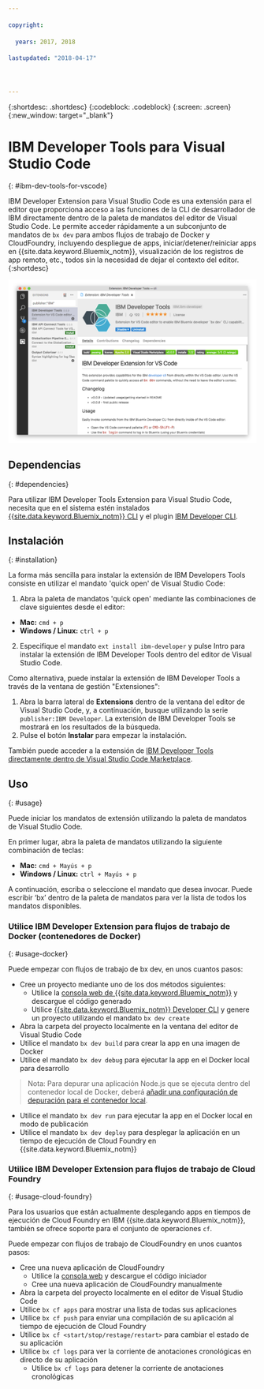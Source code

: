 ```yaml
---

copyright:

  years: 2017, 2018

lastupdated: "2018-04-17"



---
```


{:shortdesc: .shortdesc}
{:codeblock: .codeblock}
{:screen: .screen}
{:new_window: target="_blank"}

# IBM Developer Tools para Visual Studio Code
{: #ibm-dev-tools-for-vscode}

IBM Developer Extension para Visual Studio Code es una extensión para el editor que proporciona acceso a las funciones de la CLI de desarrollador de IBM directamente dentro de la paleta de mandatos del editor de Visual Studio Code.  Le permite acceder rápidamente a un subconjunto de mandatos de `bx dev` para ambos flujos de trabajo de Docker y CloudFoundry, incluyendo despliegue de apps, iniciar/detener/reiniciar apps en {{site.data.keyword.Bluemix_notm}}, visualización de los registros de app remoto, etc., todos sin la necesidad de dejar el contexto del editor.
{:shortdesc}

![Captura de pantalla de la pantalla de descarga de la extensión de IBM Developer Tools.](vscode.png "Pantalla de descarga de la extensión en Visual Studio Code")

## Dependencias
{: #dependencies}

Para utilizar IBM Developer Tools Extension para Visual Studio Code, necesita que en el sistema estén instalados [{{site.data.keyword.Bluemix_notm}} CLI](https://plugins.ng.bluemix.net/ui/home.html) y el plugin [IBM Developer CLI](index.html).

## Instalación
{: #installation}

La forma más sencilla para instalar la extensión de IBM Developers Tools consiste en utilizar el mandato 'quick open' de Visual Studio Code:

1. Abra la paleta de mandatos 'quick open' mediante las combinaciones de clave siguientes desde el editor:

  * **Mac:** `cmd + p`
  * **Windows / Linux:** `ctrl + p`

2. Especifique el mandato `ext install ibm-developer` y pulse Intro para instalar la extensión de IBM Developer Tools dentro del editor de Visual Studio Code.

Como alternativa, puede instalar la extensión de IBM Developer Tools a través de la ventana de gestión "Extensiones":

1. Abra la barra lateral de **Extensions** dentro de la ventana del editor de Visual Studio Code, y, a continuación, busque utilizando la serie `publisher:IBM Developer`.  La extensión de IBM Developer Tools se mostrará en los resultados de la búsqueda.  
2. Pulse el botón **Instalar** para empezar la instalación.

También puede acceder a la extensión de [IBM Developer Tools directamente dentro de Visual Studio Code Marketplace](https://marketplace.visualstudio.com/items?itemName=IBM.ibm-developer).

## Uso
{: #usage}

Puede iniciar los mandatos de extensión utilizando la paleta de mandatos de Visual Studio Code.

En primer lugar, abra la paleta de mandatos utilizando la siguiente combinación de teclas:

* **Mac:** `cmd + Mayús + p`
* **Windows / Linux:** `ctrl + Mayús + p`

A continuación, escriba o seleccione el mandato que desea invocar. Puede escribir ‘bx’ dentro de la paleta de mandatos para ver la lista de todos los mandatos disponibles.

### Utilice IBM Developer Extension para flujos de trabajo de Docker (contenedores de Docker)
{: #usage-docker}

Puede empezar con flujos de trabajo de bx dev, en unos cuantos pasos:
* Cree un proyecto mediante uno de los dos métodos siguientes:
  * Utilice la [consola web de {{site.data.keyword.Bluemix_notm}}](https://console.ng.bluemix.net/developer/getting-started/) y descargue el código generado
  * Utilice [{{site.data.keyword.Bluemix_notm}} Developer CLI](index.html) y genere un proyecto utilizando el mandato `bx dev create`
* Abra la carpeta del proyecto localmente en la ventana del editor de Visual Studio Code
* Utilice el mandato `bx dev build` para crear la app en una imagen de Docker
* Utilice el mandato `bx dev debug` para ejecutar la app en el Docker local para desarrollo
> Nota: Para depurar una aplicación Node.js que se ejecuta dentro del contenedor local de Docker, deberá [añadir una configuración de depuración para el contenedor local](https://github.com/IBM-Bluemix/ibm-developer-extension-vscode#debugging-nodejs-apps-within-the-local-docker-container).
* Utilice el mandato `bx dev run` para ejecutar la app en el Docker local en modo de publicación
* Utilice el mandato `bx dev deploy` para desplegar la aplicación en un tiempo de ejecución de Cloud Foundry en {{site.data.keyword.Bluemix_notm}} 

### Utilice IBM Developer Extension para flujos de trabajo de Cloud Foundry
{: #usage-cloud-foundry}

Para los usuarios que están actualmente desplegando apps en tiempos de ejecución de Cloud Foundry en IBM {{site.data.keyword.Bluemix_notm}}, también se ofrece soporte para el conjunto de operaciones `cf`.

Puede empezar con flujos de trabajo de CloudFoundry en unos cuantos pasos:
* Cree una nueva aplicación de CloudFoundry
  * Utilice la [consola web](https://console.ng.bluemix.net/dashboard/cf-apps) y descargue el código iniciador
  * Cree una nueva aplicación de CloudFoundry manualmente
* Abra la carpeta del proyecto localmente en el editor de Visual Studio Code
* Utilice `bx cf apps` para mostrar una lista de todas sus aplicaciones
* Utilice `bx cf push` para enviar una compilación de su aplicación al tiempo de ejecución de Cloud Foundry
* Utilice `bx cf <start/stop/restage/restart>` para cambiar el estado de su aplicación
* Utilice `bx cf logs` para ver la corriente de anotaciones cronológicas en directo de su aplicación
  * Utilice `bx cf logs` para detener la corriente de anotaciones cronológicas

